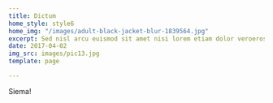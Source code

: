 ```yaml
---
title: Dictum
home_style: style6
home_img: "/images/adult-black-jacket-blur-1839564.jpg"
excerpt: Sed nisl arcu euismod sit amet nisi lorem etiam dolor veroeros et feugiat.
date: 2017-04-02
img_src: images/pic13.jpg
template: page

---
```

Siema!